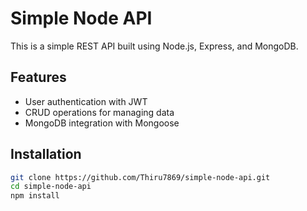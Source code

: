 # Simple Node API

This is a simple REST API built using Node.js, Express, and MongoDB.

## Features
- User authentication with JWT
- CRUD operations for managing data
- MongoDB integration with Mongoose

## Installation
```sh
git clone https://github.com/Thiru7869/simple-node-api.git
cd simple-node-api
npm install
